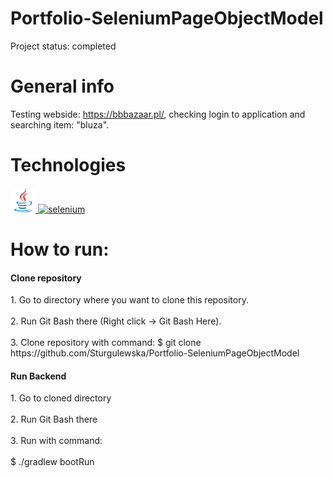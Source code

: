 # Portfolio-SeleniumPageObjectModel

Project status: completed

# General info

Testing webside: https://bbbazaar.pl/, checking login to application and searching item: "bluza".

# Technologies

<p align="left"><a href="https://www.java.com" target="_blank"> <img src="https://raw.githubusercontent.com/devicons/devicon/master/icons/java/java-original.svg" alt="java" width="40" height="40"/> </a><a href="https://www.selenium.dev" target="_blank"> <img src="https://raw.githubusercontent.com/detain/svg-logos/780f25886640cef088af994181646db2f6b1a3f8/svg/selenium-logo.svg" alt="selenium" width="40" height="40"/> </a> </p>

# How to run:
<h4>Clone repository</h4>
1. Go to directory where you want to clone this repository.<br></br>
2. Run Git Bash there (Right click -> Git Bash Here).<br></br>
3. Clone repository with command:
$ git clone https://github.com/Sturgulewska/Portfolio-SeleniumPageObjectModel 

<h4>Run Backend</h4>
1. Go to cloned directory<br></br>
2. Run Git Bash there<br></br>
3. Run with command:<br></br>
$ ./gradlew bootRun<br></br>
